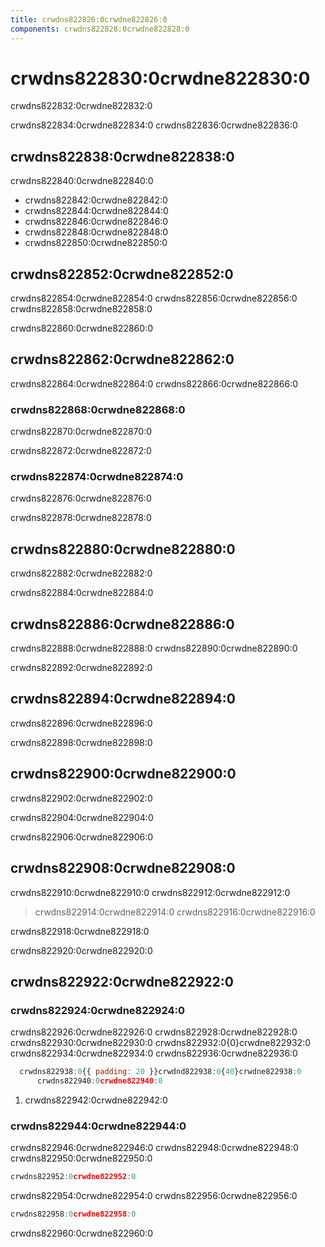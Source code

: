 ```yaml
---
title: crwdns822826:0crwdne822826:0
components: crwdns822828:0crwdne822828:0
---
```

# crwdns822830:0crwdne822830:0

<p class="description">crwdns822832:0crwdne822832:0</p>

crwdns822834:0crwdne822834:0 crwdns822836:0crwdne822836:0

## crwdns822838:0crwdne822838:0

crwdns822840:0crwdne822840:0

- crwdns822842:0crwdne822842:0
- crwdns822844:0crwdne822844:0
- crwdns822846:0crwdne822846:0
- crwdns822848:0crwdne822848:0
- crwdns822850:0crwdne822850:0

## crwdns822852:0crwdne822852:0

crwdns822854:0crwdne822854:0 crwdns822856:0crwdne822856:0 crwdns822858:0crwdne822858:0

crwdns822860:0crwdne822860:0

## crwdns822862:0crwdne822862:0

crwdns822864:0crwdne822864:0 crwdns822866:0crwdne822866:0

### crwdns822868:0crwdne822868:0

crwdns822870:0crwdne822870:0

crwdns822872:0crwdne822872:0

### crwdns822874:0crwdne822874:0

crwdns822876:0crwdne822876:0

crwdns822878:0crwdne822878:0

## crwdns822880:0crwdne822880:0

crwdns822882:0crwdne822882:0

crwdns822884:0crwdne822884:0

## crwdns822886:0crwdne822886:0

crwdns822888:0crwdne822888:0 crwdns822890:0crwdne822890:0

crwdns822892:0crwdne822892:0

## crwdns822894:0crwdne822894:0

crwdns822896:0crwdne822896:0

crwdns822898:0crwdne822898:0

## crwdns822900:0crwdne822900:0

crwdns822902:0crwdne822902:0

crwdns822904:0crwdne822904:0

crwdns822906:0crwdne822906:0

## crwdns822908:0crwdne822908:0

crwdns822910:0crwdne822910:0 crwdns822912:0crwdne822912:0

> crwdns822914:0crwdne822914:0 crwdns822916:0crwdne822916:0

crwdns822918:0crwdne822918:0

crwdns822920:0crwdne822920:0

## crwdns822922:0crwdne822922:0

### crwdns822924:0crwdne822924:0

crwdns822926:0crwdne822926:0 crwdns822928:0crwdne822928:0 crwdns822930:0crwdne822930:0 crwdns822932:0{0}crwdne822932:0 crwdns822934:0crwdne822934:0 crwdns822936:0crwdne822936:0

```jsx
  crwdns822938:0{{ padding: 20 }}crwdnd822938:0{40}crwdne822938:0
      crwdns822940:0crwdne822940:0
```

1. crwdns822942:0crwdne822942:0

### crwdns822944:0crwdne822944:0

crwdns822946:0crwdne822946:0 crwdns822948:0crwdne822948:0 crwdns822950:0crwdne822950:0

```jsx
crwdns822952:0crwdne822952:0
```

crwdns822954:0crwdne822954:0 crwdns822956:0crwdne822956:0

```jsx
crwdns822958:0crwdne822958:0
```

crwdns822960:0crwdne822960:0